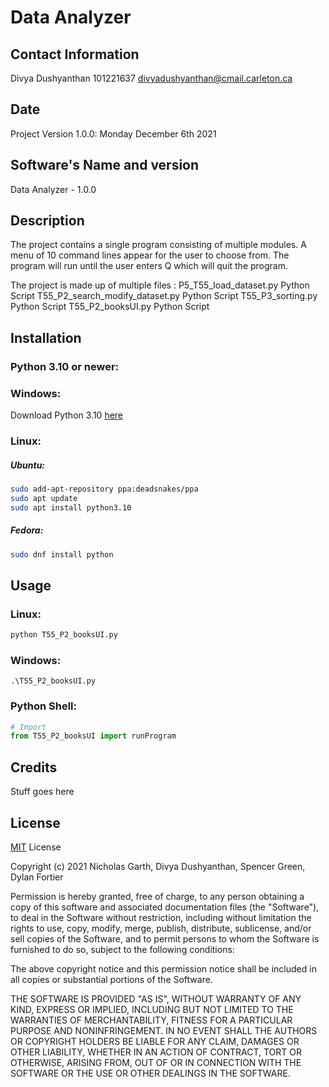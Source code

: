 # Data Analyzer

## Contact Information
Divya Dushyanthan
101221637
divyadushyanthan@cmail.carleton.ca

## Date
Project Version 1.0.0: Monday December 6th 2021

## Software's Name and version
Data Analyzer - 1.0.0

## Description
The project contains a single program consisting of multiple modules. A menu of 10 command lines appear for the user to choose from. The program will run until the user enters Q which will quit the program.

The project is made up of multiple files :
P5_T55_load_dataset.py              Python Script
T55_P2_search_modify_dataset.py     Python Script
T55_P3_sorting.py                   Python Script
T55_P2_booksUI.py                   Python Script


## Installation
### Python 3.10 or newer:
### Windows: 
Download Python 3.10 [here](https://www.python.org/downloads/)
### Linux:
##### Ubuntu:
```bash
sudo add-apt-repository ppa:deadsnakes/ppa
sudo apt update
sudo apt install python3.10
```
##### Fedora:
```bash
sudo dnf install python
```

## Usage
### Linux:
```bash
python T55_P2_booksUI.py
```
### Windows:
```
.\T55_P2_booksUI.py
```
### Python Shell:
```Python
# Import
from T55_P2_booksUI import runProgram
```
## Credits
Stuff goes here

## License 
[MIT](https://choosealicense.com/licenses/mit/) License

Copyright (c) 2021 Nicholas Garth, Divya Dushyanthan, Spencer Green, Dylan Fortier

Permission is hereby granted, free of charge, to any person obtaining a copy
of this software and associated documentation files (the "Software"), to deal
in the Software without restriction, including without limitation the rights
to use, copy, modify, merge, publish, distribute, sublicense, and/or sell
copies of the Software, and to permit persons to whom the Software is
furnished to do so, subject to the following conditions:

The above copyright notice and this permission notice shall be included in all
copies or substantial portions of the Software.

THE SOFTWARE IS PROVIDED "AS IS", WITHOUT WARRANTY OF ANY KIND, EXPRESS OR
IMPLIED, INCLUDING BUT NOT LIMITED TO THE WARRANTIES OF MERCHANTABILITY,
FITNESS FOR A PARTICULAR PURPOSE AND NONINFRINGEMENT. IN NO EVENT SHALL THE
AUTHORS OR COPYRIGHT HOLDERS BE LIABLE FOR ANY CLAIM, DAMAGES OR OTHER
LIABILITY, WHETHER IN AN ACTION OF CONTRACT, TORT OR OTHERWISE, ARISING FROM,
OUT OF OR IN CONNECTION WITH THE SOFTWARE OR THE USE OR OTHER DEALINGS IN THE
SOFTWARE.
